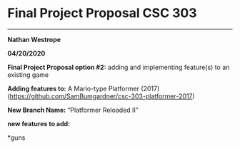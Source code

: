 # Final Project Proposal CSC 303
-------------------------------------------------
**Nathan Westrope**

**04/20/2020**

**Final Project Proposal option #2:** adding and implementing feature(s) to an existing game


**Adding features to:** A Mario-type Platformer (2017)
(https://github.com/SamBumgardner/csc-303-platformer-2017)

**New Branch Name:** “Platformer Reloaded II”


**new features to add:**

*guns


